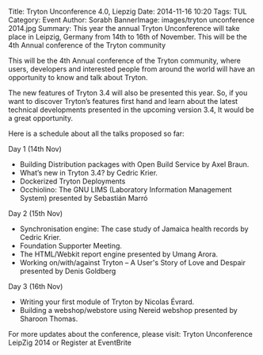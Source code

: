 Title: Tryton Unconference 4.0, Liepzig
Date: 2014-11-16 10:20
Tags: TUL
Category: Event
Author: Sorabh
BannerImage: images/tryton unconference 2014.jpg
Summary: This year the annual Tryton Unconference will take place in Leipzig, Germany from 14th to 16th of November. This will be the 4th Annual conference of the Tryton community

This will be the 4th Annual conference of the Tryton community, where users, developers and interested people from around the world will have an opportunity to know and talk about Tryton.

The new features of Tryton 3.4 will also be presented this year. So, if you want to discover Tryton’s features first hand and learn about the latest technical developments presented in the upcoming version 3.4, It would be a great opportunity.

Here is a schedule about all the talks proposed so far:

Day 1 (14th Nov)
- Building Distribution packages with Open Build Service by Axel Braun.
- What’s new in Tryton 3.4? by Cedric Krier.
- Dockerized Tryton Deployments
- Occhiolino: The GNU LIMS (Laboratory Information Management System) presented by Sebastián Marró

Day 2 (15th Nov)
- Synchronisation engine: The case study of Jamaica health records by Cedric Krier.
- Foundation Supporter Meeting. 
- The HTML/Webkit report engine presented by Umang Arora.
- Working on/with/against Tryton – A User's Story of Love and Despair presented by Denis Goldberg

Day 3 (16th Nov) 
- Writing your first module of Tryton by Nicolas Évrard.
- Building a webshop/webstore using Nereid webshop presented by Sharoon Thomas.

For more updates about the conference, please visit: Tryton Unconference LeipZig 2014 or Register at EventBrite
